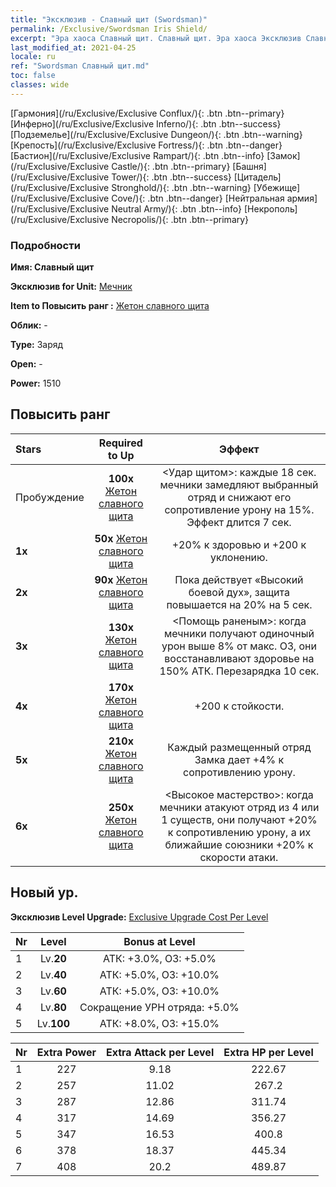 ```yaml
---
title: "Эксклюзив - Славный щит (Swordsman)"
permalink: /Exclusive/Swordsman Iris Shield/
excerpt: "Эра хаоса Славный щит. Славный щит. Эра хаоса Эксклюзив Славный щит. Мечник Эксклюзив."
last_modified_at: 2021-04-25
locale: ru
ref: "Swordsman Славный щит.md"
toc: false
classes: wide
---
```

 [Гармония](/ru/Exclusive/Exclusive Conflux/){: .btn .btn--primary} [Инферно](/ru/Exclusive/Exclusive Inferno/){: .btn .btn--success} [Подземелье](/ru/Exclusive/Exclusive Dungeon/){: .btn .btn--warning} [Крепость](/ru/Exclusive/Exclusive Fortress/){: .btn .btn--danger} [Бастион](/ru/Exclusive/Exclusive Rampart/){: .btn .btn--info} [Замок](/ru/Exclusive/Exclusive Castle/){: .btn .btn--primary} [Башня](/ru/Exclusive/Exclusive Tower/){: .btn .btn--success} [Цитадель](/ru/Exclusive/Exclusive Stronghold/){: .btn .btn--warning} [Убежище](/ru/Exclusive/Exclusive Cove/){: .btn .btn--danger} [Нейтральная армия](/ru/Exclusive/Exclusive Neutral Army/){: .btn .btn--info} [Некрополь](/ru/Exclusive/Exclusive Necropolis/){: .btn .btn--primary} 

### Подробности
 **Имя: Славный щит** 

 **Эксклюзив for Unit:** [Мечник](/ru/units/Swordsman/) 

 **Item to Повысить ранг :** [Жетон славного щита](/ItemsRU/con_913/)

 **Облик:** -

 **Type:** Заряд

 **Open:** -

 **Power:** 1510

## Повысить ранг 

  |     Stars    |  Required to Up | Эффект |
  |:-------------|:---------------:|:---------------:|
  |  Пробуждение  | **100x** [Жетон славного щита](/ItemsRU/con_913/) | <Удар щитом>: каждые 18 сек. мечники замедляют выбранный отряд и снижают его сопротивление урону на 15%. Эффект длится 7 сек. |
  | **1x** <i class="fas fa-star"/> | **50x** [Жетон славного щита](/ItemsRU/con_913/) | +20% к здоровью и +200 к уклонению. |
  | **2x** <i class="fas fa-star"/> | **90x** [Жетон славного щита](/ItemsRU/con_913/) | Пока действует «Высокий боевой дух», защита повышается на 20% на 5 сек. |
  | **3x** <i class="fas fa-star"/> | **130x** [Жетон славного щита](/ItemsRU/con_913/) | <Помощь раненым>: когда мечники получают одиночный урон выше 8% от макс. ОЗ, они восстанавливают здоровье на 150% АТК. Перезарядка 10 сек. |
  | **4x** <i class="fas fa-star"/> | **170x** [Жетон славного щита](/ItemsRU/con_913/) | +200 к стойкости. |
  | **5x** <i class="fas fa-star"/> | **210x** [Жетон славного щита](/ItemsRU/con_913/) | Каждый размещенный отряд Замка дает +4% к сопротивлению урону. |
  | **6x** <i class="fas fa-star"/> | **250x** [Жетон славного щита](/ItemsRU/con_913/) | <Высокое мастерство>: когда мечники атакуют отряд из 4 или 1 существ, они получают +20% к сопротивлению урону, а их ближайшие союзники +20% к скорости атаки. |


## Новый ур.
 **Эксклюзив Level Upgrade:** [Exclusive Upgrade Cost Per Level](/Exclusive/ExclusiveUpgradeCostPerLevel/)

  |  Nr  |   Level  | Bonus at Level |
  |:-----|:--------:|:--------------:|
  | 1 | Lv.**20** | АТК: +3.0%, ОЗ: +5.0% |
  | 2 | Lv.**40** | АТК: +5.0%, ОЗ: +10.0% |
  | 3 | Lv.**60** | АТК: +5.0%, ОЗ: +10.0% |
  | 4 | Lv.**80** | Сокращение УРН отряда: +5.0% |
  | 5 | Lv.**100** | АТК: +8.0%, ОЗ: +15.0% |


  |  Nr  |  Extra Power | Extra Attack per Level | Extra HP per Level |
  |:-----|:--------:|:--------:|:--------:|
  | 1 | 227 | 9.18 | 222.67 |
  | 2 | 257 | 11.02 | 267.2 |
  | 3 | 287 | 12.86 | 311.74 |
  | 4 | 317 | 14.69 | 356.27 |
  | 5 | 347 | 16.53 | 400.8 |
  | 6 | 378 | 18.37 | 445.34 |
  | 7 | 408 | 20.2 | 489.87 |


